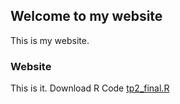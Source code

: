 ## Welcome to my website

This is my website. 

### Website

This is it.
Download R Code 
<a href="source/tp2_final.R">tp2_final.R</a>
